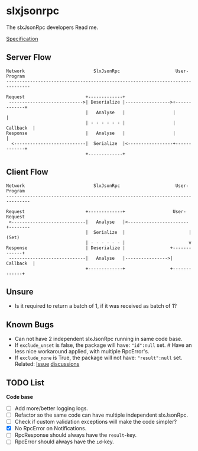 slxjsonrpc
===============================================================================
The slxJsonRpc developers Read me.


[Specification](https://www.jsonrpc.org/specification)


Server Flow
-------------------------------------------------------------------------------

```
Network                          SlxJsonRpc                     User-Program
-------------------------------------------------------------------------------

Request                       +-------------+
 ---------------------------->| Deserialize |----------------->+-------------+
                              |   Analyse   |                  |             |
                              | - - - - - - |                  |   Callback  |
Response                      |   Analyse   |                  |             |
  <---------------------------|  Serialize  |<-----------------+-------------+
                              +-------------+
```

Client Flow
-------------------------------------------------------------------------------

```
Network                          SlxJsonRpc                     User-Program
-------------------------------------------------------------------------------

Request                       +-------------+                  User-Request
 <----------------------------|   Analyse   |<-----------------------+--------
                              |  Serialize  |                        | (Set)
                              | - - - - - - |                        v
Response                      | Deserialize |                 +-------------+
 -----------------------------|   Analyse   |---------------->|   Callback  |
                              +-------------+                 +-------------+
```


Unsure
-------------------------------------------------------------------------------
 * Is it required to return a batch of 1, if it was received as batch of 1?


Known Bugs
-------------------------------------------------------------------------------
 * Can not have 2 independent slxJsonRpc running in same code base.
 * If `exclude_unset` is false, the package will have: `"id":null` set. # Have an less nice workaround applied, with multiple RpcError's.
 * If `exclude_none` is True, the package will not have: `"result":null` set.
   Related: [Issue](https://github.com/pydantic/pydantic/issues/6465) [discussions](https://github.com/pydantic/pydantic/discussions/5461)


TODO List
-------------------------------------------------------------------------------
**Code base**
 * [ ] Add more/better logging logs.
 * [ ] Refactor so the same code can have multiple independent slxJsonRpc.
 * [ ] Check if custom validation exceptions will make the code simpler?
 * [x] No RpcError on Notifications.
 * [ ] RpcResponse should always have the `result`-key.
 * [ ] RpcError should always have the `id`-key.
